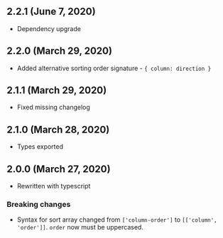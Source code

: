 ## 2.2.1 (June 7, 2020)

- Dependency upgrade

## 2.2.0 (March 29, 2020)

- Added alternative sorting order signature - `{ column: direction }`

## 2.1.1 (March 29, 2020)

- Fixed missing changelog

## 2.1.0 (March 28, 2020)

- Types exported

## 2.0.0 (March 27, 2020)

- Rewritten with typescript

### Breaking changes

- Syntax for sort array changed from `['column-order']` to `[['column', 'order']]`. `order` now must be uppercased.
